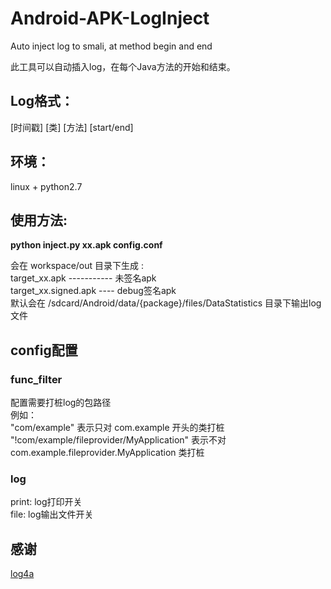 # Android-APK-LogInject
Auto inject log to smali, at method begin and end

此工具可以自动插入log，在每个Java方法的开始和结束。

## Log格式：
[时间戳] [类] [方法] [start/end]

## 环境：
linux + python2.7

## 使用方法:
**python inject.py xx.apk config.conf**

会在 workspace/out 目录下生成 :<br/>
target_xx.apk ----------- 未签名apk<br/>
target_xx.signed.apk ---- debug签名apk<br/>
默认会在 /sdcard/Android/data/{package}/files/DataStatistics 目录下输出log文件

## config配置
### func_filter
配置需要打桩log的包路径<br/>
  例如：<br/>
  "com/example" 表示只对 com.example 开头的类打桩<br/>
  "!com/example/fileprovider/MyApplication" 表示不对 com.example.fileprovider.MyApplication 类打桩<br/>
### log
print: log打印开关<br/>
file: log输出文件开关

## 感谢
[log4a](https://github.com/pqpo/Log4a)
